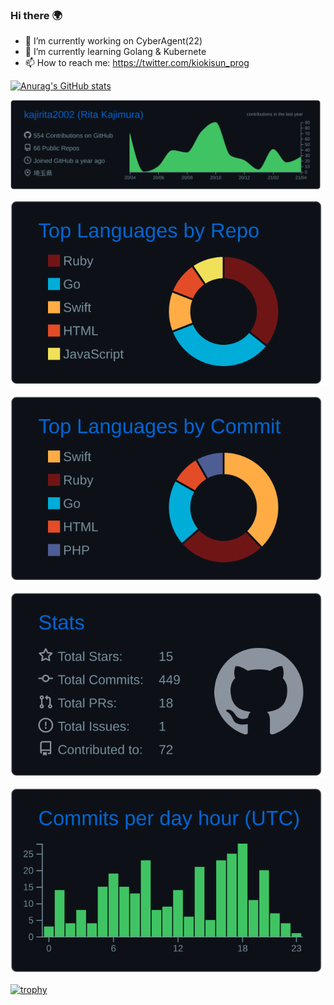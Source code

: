 ### Hi there 🌍


- 🔭 I’m currently working on CyberAgent(22)
- 🌱 I’m currently learning Golang & Kubernete
- 📫 How to reach me: https://twitter.com/kiokisun_prog


[![Anurag's GitHub stats](https://github-readme-stats.vercel.app/api?username=kajirita2002)](https://github.com/kajirita2002/github-readme-stats)

![](https://raw.githubusercontent.com/kajirita2002/kajirita2002/main/profile-summary-card-output/github_dark/0-profile-details.svg)

![](https://raw.githubusercontent.com/kajirita2002/kajirita2002/main/profile-summary-card-output/github_dark/1-repos-per-language.svg)

![](https://raw.githubusercontent.com/kajirita2002/kajirita2002/main/profile-summary-card-output/github_dark/2-most-commit-language.svg)

![](https://raw.githubusercontent.com/kajirita2002/kajirita2002/main/profile-summary-card-output/github_dark/3-stats.svg)

![](https://raw.githubusercontent.com/kajirita2002/kajirita2002/main/profile-summary-card-output/github_dark/4-productive-time.svg)

[![trophy](https://github-profile-trophy.vercel.app/?username=kajirita2002)](https://github.com/kajirita2002/github-profile-trophy)
